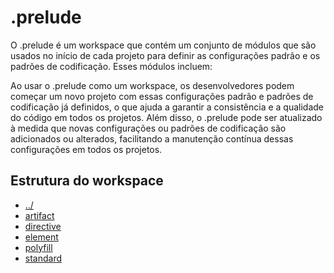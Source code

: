 # .prelude

O .prelude é um workspace que contém um conjunto de módulos que são usados no início de cada projeto para definir as configurações padrão e os padrões de codificação. Esses módulos incluem:

Ao usar o .prelude como um workspace, os desenvolvedores podem começar um novo projeto com essas configurações padrão e padrões de codificação já definidos, o que ajuda a garantir a consistência e a qualidade do código em todos os projetos. Além disso, o .prelude pode ser atualizado à medida que novas configurações ou padrões de codificação são adicionados ou alterados, facilitando a manutenção contínua dessas configurações em todos os projetos.

## Estrutura do workspace

-  [../](https://github.com/deMGoncalves/grupoQ/blob/master/README.md)
-  [artifact]()
-  [directive]()
-  [element]()
-  [polyfill]()
-  [standard]()
